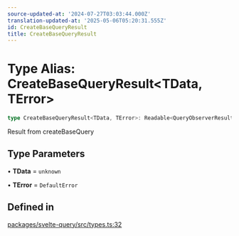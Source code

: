 ```yaml
---
source-updated-at: '2024-07-27T03:03:44.000Z'
translation-updated-at: '2025-05-06T05:20:31.555Z'
id: CreateBaseQueryResult
title: CreateBaseQueryResult
---
```


# Type Alias: CreateBaseQueryResult\<TData, TError\>

```ts
type CreateBaseQueryResult<TData, TError>: Readable<QueryObserverResult<TData, TError>>;
```

Result from createBaseQuery

## Type Parameters

• **TData** = `unknown`

• **TError** = `DefaultError`

## Defined in

[packages/svelte-query/src/types.ts:32](https://github.com/TanStack/query/blob/dac5da5416b82b0be38a8fb34dde1fc6670f0a59/packages/svelte-query/src/types.ts#L32)
